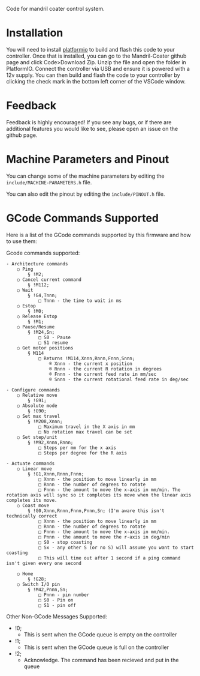 Code for mandril coater control system.


# Installation
You will need to install [platformio](https://platformio.org/) to build and flash this code to your controller. Once that is installed, you can go to the Mandril-Coater github page and click Code>Download Zip. Unzip the file and open the folder in PlatformIO. Connect the controller via USB and ensure it is powered with a 12v supply. You can then build and flash the code to your controller by clicking the check mark in the bottom left corner of the VSCode window.

# Feedback
Feedback is highly encouraged! If you see any bugs, or if there are additional features you would like to see, please open an issue on the github page.

# Machine Parameters and Pinout

You can change some of the machine parameters by editing the `include/MACHINE-PARAMETERS.h` file. 

You can also edit the pinout by editing the `include/PINOUT.h` file.

# GCode Commands Supported
Here is a list of the GCode commands supported by this firmware and how to use them:

Gcode commands supported:

	- Architecture commands
		○ Ping
			§ !M2;
		○ Cancel current command
			§ !M112;
		○ Wait
			§ !G4,Tnnn;
				□ Tnnn - the time to wait in ms
		○ Estop
			§ !M0;
		○ Release Estop
			§ !M1;
		○ Pause/Resume
			§ !M24,Sn;
				□ S0 - Pause
				□ S1 resume
		○ Get motor positions
			§ M114
				□ Returns !M114,Xnnn,Rnnn,Fnnn,Snnn;
					® Xnnn - the current x position
					® Rnnn - the current R rotation in degrees
					® Fnnn - the current feed rate in mm/sec
					® Snnn - the current rotational feed rate in deg/sec
					
	- Configure commands
		○ Relative move
			§ !G91;
		○ Absolute mode
			§ !G90;
		○ Set max travel
			§ !M208,Xnnn;
				□ Maximum travel in the X axis in mm
				□ No rotation max travel can be set
		○ Set step/unit
			§ !M92,Xnnn,Rnnn;
				□ Steps per mm for the x axis
				□ Steps per degree for the R axis
				
	- Actuate commands
		○ Linear move
			§ !G1,Xnnn,Rnnn,Fnnn;
				□ Xnnn - the position to move linearly in mm
				□ Rnnn - the number of degrees to rotate
				□ Fnnn - the amount to move the x-axis in mm/min. The rotation axis will sync so it completes its move when the linear axis completes its move.
		○ Coast move
			§ !G0,Xnnn,Rnnn,Fnnn,Pnnn,Sn; (I'm aware this isn't technically correct
				□ Xnnn - the position to move linearly in mm
				□ Rnnn - the number of degrees to rotate
				□ Fnnn - the amount to move the x-axis in mm/min.
				□ Pnnn - the amount to move the r-axis in deg/min
				□ S0 - stop coasting
				□ Sx - any other S (or no S) will assume you want to start coasting
				□ This will time out after 1 second if a ping command isn't given every one second
				
		○ Home
			§ !G28;
		○ Switch I/O pin
			§ !M42,Pnnn,Sn;
				□ Pnnn - pin number
				□ S0 - Pin on
				□ S1 - pin off


Other Non-GCode Messages Supported:
- !0;
	- This is sent when the GCode queue is empty on the controller
- !1;
	- This is sent when the GCode queue is full on the controller
- !2;
	- Acknowledge. The command has been recieved and put in the queue
		
	
	

